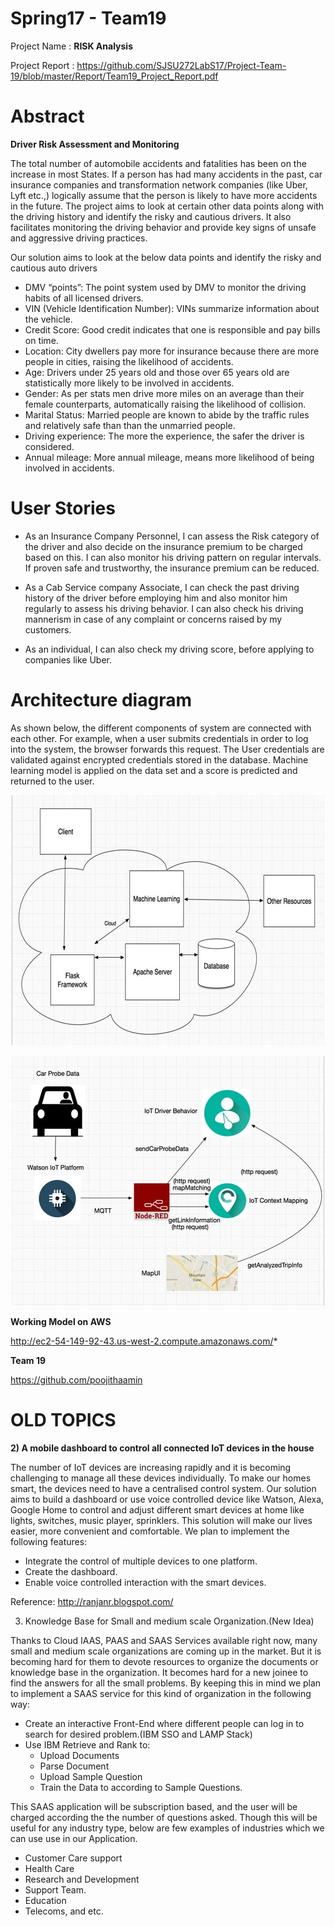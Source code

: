 **Spring17 - Team19**
====================

 Project Name   : <b>RISK Analysis</b>
 
 Project Report : https://github.com/SJSU272LabS17/Project-Team-19/blob/master/Report/Team19_Project_Report.pdf

**Abstract**
 ===========

**Driver Risk Assessment and Monitoring**

The total number of automobile accidents and fatalities has been on the increase in most States. If a person has had many accidents in the past, car insurance companies and transformation network companies (like Uber, Lyft etc.,) logically assume that the person is likely to have more accidents in the future. The project aims to look at certain other data points along with the driving history and identify the risky and cautious drivers. It also facilitates monitoring the driving behavior and provide key signs of unsafe and aggressive driving practices.

Our solution aims to look at the below data points and identify the risky and cautious auto drivers

- DMV “points”: The point system used by DMV to monitor the driving habits of all licensed drivers.
- VIN (Vehicle Identification Number): VINs summarize information about the vehicle.
- Credit Score: Good credit indicates that one is responsible and pay bills on time.
- Location: City dwellers pay more for insurance because there are more people in cities, raising the likelihood of accidents.
- Age: Drivers under 25 years old and those over 65 years old are statistically more likely to be involved in accidents.
- Gender: As per stats men drive more miles on an average than their female counterparts, automatically raising the likelihood of collision.
-  Marital Status: Married people are known  to abide by the traffic rules and relatively safe than than the unmarried people.
- Driving experience: The more the experience, the safer the driver is considered.
- Annual mileage: More annual mileage, means more likelihood of being involved in accidents.

**User Stories**
================
- As an Insurance Company Personnel, I can assess the Risk category of the driver and also decide on the insurance premium to be charged based on this. I can also monitor his driving pattern on regular intervals. If proven safe and trustworthy, the insurance premium can be reduced.

- As a Cab Service company Associate, I can check the past driving history of the driver before employing him and also monitor him regularly to assess his driving behavior. I can also check his driving mannerism in case of any complaint or concerns raised by my customers.

- As an individual, I can also check my driving score, before applying to companies like Uber.

**Architecture diagram**
========================

As shown below, the different components of system are connected with each other. 
For example, when a user submits credentials in order to log into the system, the browser forwards this request.
The User credentials are validated against encrypted credentials stored in the database. 
Machine learning model is applied on the data set and a score is predicted and returned to the user.

<p align="center">
<img src ="/Artifacts/systemarchitecture.jpg?raw=true"/>
</p>

<p align="center">
<img src ="/Artifacts/DriverMonitor.jpg?raw=true"/>
</p>


**Working Model on AWS**

http://ec2-54-149-92-43.us-west-2.compute.amazonaws.com/*


**Team 19**

https://github.com/poojithaamin






























OLD TOPICS
==========

**2)	A mobile dashboard to control all connected IoT devices in the house**

The number of IoT devices are increasing rapidly and it is becoming challenging to manage all these devices individually. To make our homes smart, the devices need to have a centralised control system.
Our solution aims to build a dashboard or use voice controlled device like Watson, Alexa, Google Home to control and adjust different smart devices at home like lights, switches, music player, sprinklers. This solution will make our lives easier, more convenient and comfortable.
We plan to implement the following features:
 -	Integrate the control of multiple devices to one platform.
 -	Create the dashboard.
 -	Enable voice controlled interaction with the smart devices. 
 
Reference: http://ranjanr.blogspot.com/

 
3) Knowledge Base for Small and medium scale Organization.(New Idea)

Thanks to Cloud IAAS, PAAS and SAAS Services available right now, many small and medium scale organizations are coming up in the market. But it is becoming hard for them to devote resources to organize the documents or knowledge base in the organization. It becomes hard for a new joinee to find the answers for all the small problems. By keeping this in mind we plan to implement a SAAS service for this kind of organization in the following way:
 - Create an interactive Front-End where different people can log in to search for desired problem.(IBM SSO and LAMP Stack)
 - Use IBM Retrieve and Rank to:
   - Upload Documents
   - Parse Document
   - Upload Sample Question
   - Train the Data to according to Sample Questions.
 
This SAAS application will be subscription based, and the user will be charged according the the number of questions asked. Though this will be useful for any industry type, below are few examples of industries which we can use use in our Application.
 - Customer Care support
 - Health Care
 - Research and Development 
 - Support Team.
 - Education
 - Telecoms, and etc.
 




